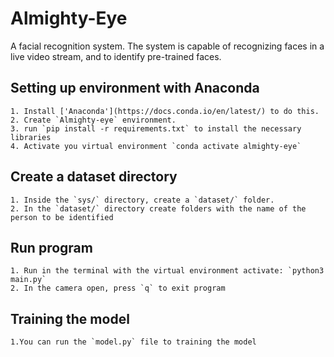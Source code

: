 # Almighty-Eye
A facial recognition system.  The system is capable of recognizing faces in a live video stream, and to identify pre-trained  faces.

## Setting up environment with Anaconda
	1. Install ['Anaconda'](https://docs.conda.io/en/latest/) to do this.
	2. Create `Almighty-eye` environment.
	3. run `pip install -r requirements.txt` to install the necessary libraries
	4. Activate you virtual environment `conda activate almighty-eye`
	
## Create a dataset directory
	1. Inside the `sys/` directory, create a `dataset/` folder.
	2. In the `dataset/` directory create folders with the name of the person to be identified
	
	
## Run program
	1. Run in the terminal with the virtual environment activate: `python3 main.py`
	2. In the camera open, press `q` to exit program
	
	
## Training the model

	1.You can run the `model.py` file to training the model
	
	

	
	

